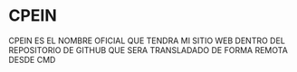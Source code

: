 # CPEIN
CPEIN ES EL NOMBRE OFICIAL QUE TENDRA MI SITIO WEB DENTRO DEL REPOSITORIO DE GITHUB QUE SERA TRANSLADADO DE FORMA REMOTA DESDE CMD
